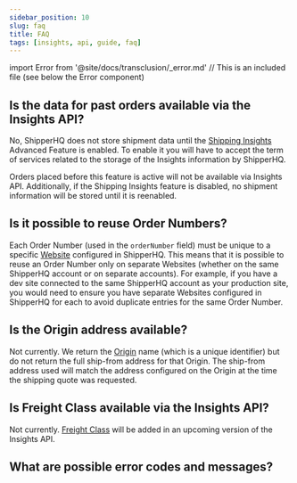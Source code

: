 ```yaml
---
sidebar_position: 10
slug: faq
title: FAQ
tags: [insights, api, guide, faq]
---
```

import Error from '@site/docs/transclusion/_error.md' // This is an included file (see below the Error component)

## Is the data for past orders available via the Insights API?

No, ShipperHQ does not store shipment data until the [Shipping Insights](https://docs.shipperhq.com/shipping-insights-configuration/) Advanced Feature is enabled. To enable it you will have to accept the term of services related to the storage of the Insights information by ShipperHQ.

Orders placed before this feature is active will not be available via Insights API. Additionally, if the Shipping Insights feature is disabled, no shipment information will be stored until it is reenabled.

## Is it possible to reuse Order Numbers?
Each Order Number (used in the `orderNumber` field) must be unique to a specific [Website](https://docs.shipperhq.com/adding-websites-in-shipperhq/) configured in ShipperHQ. This means that it is possible to reuse an Order Number only on separate Websites (whether on the same ShipperHQ account or on separate accounts). For example, if you have a dev site connected to the same ShipperHQ account as your production site, you would need to ensure you have separate Websites configured in ShipperHQ for each to avoid duplicate entries for the same Order Number.

## Is the Origin address available?

Not currently. We return the [Origin](https://docs.shipperhq.com/origin-configuration/) name (which is a unique identifier) but do not return the full ship-from address for that Origin. The ship-from address used will match the address configured on the Origin at the time the shipping quote was requested.

## Is Freight Class available via the Insights API?

Not currently. [Freight Class](https://docs.shipperhq.com/ltl-freight-carrier-configuration/#Freight_Classes) will be added in an upcoming version of the Insights API.

## What are possible error codes and messages?
[//]: # (ERROR CODES LIST)
[//]: # (This is an imported file - Do not modify directly this section)
[//]: # (Look for the import statement at the top of the file to have the path of the included file)
<Error components={props.components} />
